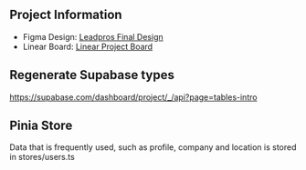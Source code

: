 ## Project Information

- Figma Design: [Leadpros Final Design](https://www.figma.com/file/8nyJt6l0I3PS845fSyD7m7/Leadpros-Final-Design?type=design&node-id=1-3052&mode=design&t=Xho9PZMGn55Sm6IN-0)
- Linear Board: [Linear Project Board](https://linear.app/newwwagency/team/LEA/active)


## Regenerate Supabase types

https://supabase.com/dashboard/project/_/api?page=tables-intro

## Pinia Store

Data that is frequently used, such as profile, company and location is stored in stores/users.ts
